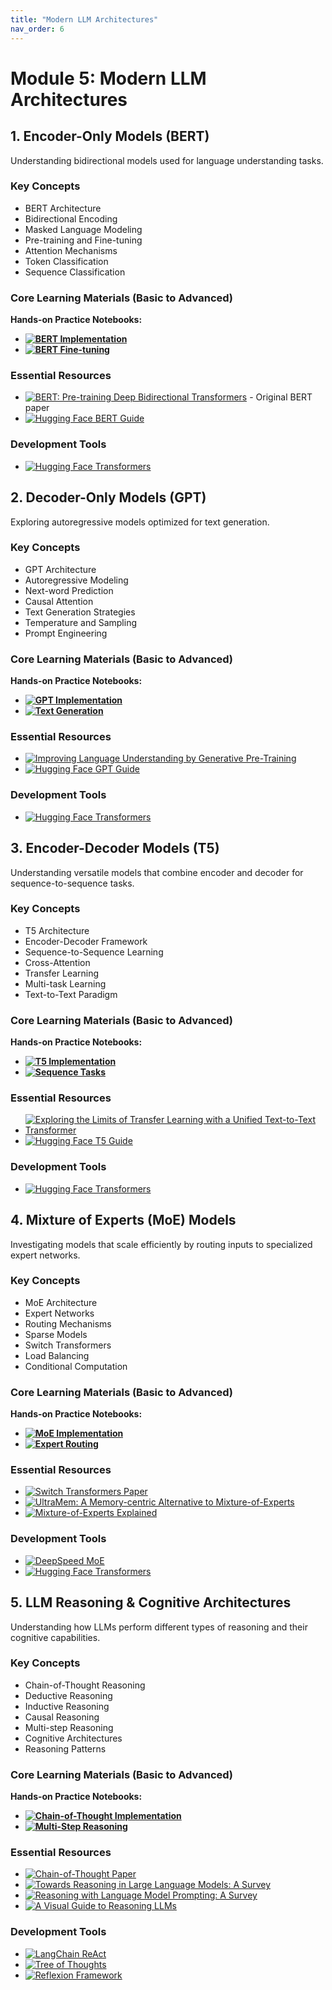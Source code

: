 ```yaml
---
title: "Modern LLM Architectures"
nav_order: 6
---
```


# Module 5: Modern LLM Architectures

## 1. Encoder-Only Models (BERT)

Understanding bidirectional models used for language understanding tasks.

### Key Concepts
- BERT Architecture
- Bidirectional Encoding
- Masked Language Modeling
- Pre-training and Fine-tuning
- Attention Mechanisms
- Token Classification
- Sequence Classification

### Core Learning Materials (Basic to Advanced)
**Hands-on Practice Notebooks:**
- **[![BERT Implementation](https://badgen.net/badge/Notebook/BERT%20Implementation/orange)](notebooks/bert_basics.ipynb)**  
- **[![BERT Fine-tuning](https://badgen.net/badge/Notebook/BERT%20Fine-tuning/orange)](notebooks/bert_finetune.ipynb)**  

### Essential Resources
- [![BERT: Pre-training Deep Bidirectional Transformers](https://badgen.net/badge/Paper/BERT%3A%20Pre-training%20Deep%20Bidirectional%20Transformers/purple)](https://arxiv.org/abs/1810.04805) - Original BERT paper
- [![Hugging Face BERT Guide](https://badgen.net/badge/Docs/Hugging%20Face%20BERT%20Guide/green)](https://huggingface.co/docs/transformers/model_doc/bert)  

### Development Tools
- [![Hugging Face Transformers](https://badgen.net/badge/Framework/Hugging%20Face%20Transformers/green)](https://huggingface.co/docs/transformers)  

## 2. Decoder-Only Models (GPT)

Exploring autoregressive models optimized for text generation.

### Key Concepts
- GPT Architecture
- Autoregressive Modeling
- Next-word Prediction
- Causal Attention
- Text Generation Strategies
- Temperature and Sampling
- Prompt Engineering

### Core Learning Materials (Basic to Advanced)
**Hands-on Practice Notebooks:**
- **[![GPT Implementation](https://badgen.net/badge/Notebook/GPT%20Implementation/orange)](notebooks/gpt_basics.ipynb)**   
- **[![Text Generation](https://badgen.net/badge/Notebook/Text%20Generation/orange)](notebooks/text_generation.ipynb)** 

### Essential Resources
- [![Improving Language Understanding by Generative Pre-Training](https://badgen.net/badge/Paper/Improving%20Language%20Understanding%20by%20Generative%20Pre-Training/purple)](https://cdn.openai.com/better-language-models/language_models_are_unsupervised_multitask_learners.pdf)  
- [![Hugging Face GPT Guide](https://badgen.net/badge/Docs/Hugging%20Face%20GPT%20Guide/green)](https://huggingface.co/docs/transformers/model_doc/gpt2) 

### Development Tools
- [![Hugging Face Transformers](https://badgen.net/badge/Framework/Hugging%20Face%20Transformers/green)](https://huggingface.co/docs/transformers) 

## 3. Encoder-Decoder Models (T5)

Understanding versatile models that combine encoder and decoder for sequence-to-sequence tasks.

### Key Concepts
- T5 Architecture
- Encoder-Decoder Framework
- Sequence-to-Sequence Learning
- Cross-Attention
- Transfer Learning
- Multi-task Learning
- Text-to-Text Paradigm

### Core Learning Materials (Basic to Advanced)
**Hands-on Practice Notebooks:**
- **[![T5 Implementation](https://badgen.net/badge/Notebook/T5%20Implementation/orange)](notebooks/t5_basics.ipynb)** 
- **[![Sequence Tasks](https://badgen.net/badge/Notebook/Sequence%20Tasks/orange)](notebooks/seq2seq_tasks.ipynb)**  

### Essential Resources
- [![Exploring the Limits of Transfer Learning with a Unified Text-to-Text Transformer](https://badgen.net/badge/Paper/Exploring%20the%20Limits%20of%20Transfer%20Learning/purple)](https://arxiv.org/abs/1910.10683)  
- [![Hugging Face T5 Guide](https://badgen.net/badge/Docs/Hugging%20Face%20T5%20Guide/green)](https://huggingface.co/docs/transformers/model_doc/t5) 

### Development Tools
- [![Hugging Face Transformers](https://badgen.net/badge/Framework/Hugging%20Face%20Transformers/green)](https://huggingface.co/docs/transformers) 

## 4. Mixture of Experts (MoE) Models

Investigating models that scale efficiently by routing inputs to specialized expert networks.

### Key Concepts
- MoE Architecture
- Expert Networks
- Routing Mechanisms
- Sparse Models
- Switch Transformers
- Load Balancing
- Conditional Computation

### Core Learning Materials (Basic to Advanced)
**Hands-on Practice Notebooks:**
- **[![MoE Implementation](https://badgen.net/badge/Notebook/MoE%20Implementation/orange)](notebooks/moe_basics.ipynb)** 
- **[![Expert Routing](https://badgen.net/badge/Notebook/Expert%20Routing/orange)](notebooks/expert_routing.ipynb)**  

### Essential Resources
- [![Switch Transformers Paper](https://badgen.net/badge/Paper/Switch%20Transformers%20Paper/purple)](https://arxiv.org/abs/2101.03961) 
- [![UltraMem: A Memory-centric Alternative to Mixture-of-Experts](https://badgen.net/badge/Paper/UltraMem%3A%20A%20Memory-centric%20Alternative%20to%20MoE/purple)](https://arxiv.org/pdf/2411.12364) 
- [![Mixture-of-Experts Explained](https://badgen.net/badge/Blog/Mixture-of-Experts%20Explained/pink)](https://huggingface.co/blog/moe) 

### Development Tools
- [![DeepSpeed MoE](https://badgen.net/badge/Framework/DeepSpeed%20MoE/green)](https://www.deepspeed.ai/tutorials/mixture-of-experts/) 
- [![Hugging Face Transformers](https://badgen.net/badge/Framework/Hugging%20Face%20Transformers/green)](https://huggingface.co/docs/transformers) 

## 5. LLM Reasoning & Cognitive Architectures

Understanding how LLMs perform different types of reasoning and their cognitive capabilities.

### Key Concepts
- Chain-of-Thought Reasoning
- Deductive Reasoning
- Inductive Reasoning
- Causal Reasoning
- Multi-step Reasoning
- Cognitive Architectures
- Reasoning Patterns

### Core Learning Materials (Basic to Advanced)
**Hands-on Practice Notebooks:**
- **[![Chain-of-Thought Implementation](https://badgen.net/badge/Notebook/Chain-of-Thought%20Implementation/orange)](notebooks/cot_basics.ipynb)**
- **[![Multi-Step Reasoning](https://badgen.net/badge/Notebook/Multi-Step%20Reasoning/orange)](notebooks/multi_step_reasoning.ipynb)** 

### Essential Resources
- [![Chain-of-Thought Paper](https://badgen.net/badge/Paper/Chain-of-Thought%20Paper/purple)](https://arxiv.org/abs/2201.11903)
- [![Towards Reasoning in Large Language Models: A Survey](https://badgen.net/badge/Paper/Towards%20Reasoning%20in%20Large%20Language%20Models%3A%20A%20Survey/purple)](https://arxiv.org/abs/2212.10403) 
- [![Reasoning with Language Model Prompting: A Survey](https://badgen.net/badge/Paper/Reasoning%20with%20Language%20Model%20Prompting%3A%20A%20Survey/purple)](https://arxiv.org/abs/2212.09597)
- [![A Visual Guide to Reasoning LLMs](https://badgen.net/badge/Blog/A%20Visual%20Guide%20to%20Reasoning%20LLMs/pink)](https://newsletter.maartengrootendorst.com/p/a-visual-guide-to-reasoning-llms)

### Development Tools
- [![LangChain ReAct](https://badgen.net/badge/Framework/LangChain%20ReAct/green)](https://python.langchain.com/docs/modules/agents/agent_types/react)
- [![Tree of Thoughts](https://badgen.net/badge/Github%20Repository/Tree%20of%20Thoughts/cyan)](https://github.com/kyegomez/tree-of-thoughts)
- [![Reflexion Framework](https://badgen.net/badge/Github%20Repository/Reflexion%20Framework/cyan)](https://github.com/noahshinn024/reflexion) 